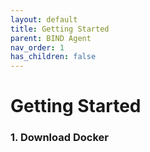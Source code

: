 ```yaml
---
layout: default
title: Getting Started
parent: BIND Agent
nav_order: 1
has_children: false
---
```


# Getting Started

### 1. Download Docker
